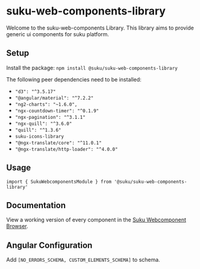 # suku-web-components-library
Welcome to the suku-web-components Library. This library aims to provide generic ui components for suku platform.

## Setup
Install the package: `npm install @suku/suku-web-components-library`

The following peer dependencies need to be installed:
- `"d3": "^3.5.17"`
- `"@angular/material": "^7.2.2"`
- `"ng2-charts": "~1.6.0",`
- `"ngx-countdown-timer": "^0.1.9"`
- `"ngx-pagination": "^3.1.1"`
- `"ngx-quill": "^3.6.0"`
- `"quill": "^1.3.6"`
- `suku-icons-library`
- `"@ngx-translate/core": "^11.0.1"`
- `"@ngx-translate/http-loader": "^4.0.0"`

## Usage
`import { SukuWebcomponentsModule } from '@suku/suku-web-components-library'`

## Documentation
View a working version of every component in the [Suku Webcomponent Browser](http://webcomponents.suku.network/webcomponents/documentation).

## Angular Configuration
Add `[NO_ERRORS_SCHEMA, CUSTOM_ELEMENTS_SCHEMA]` to schema.
